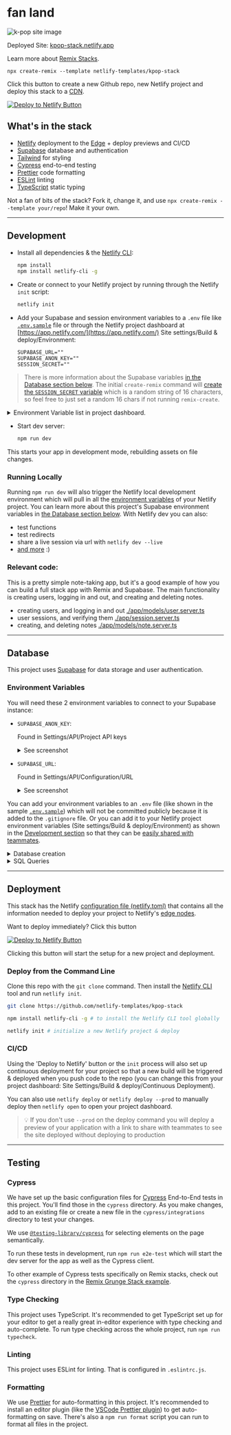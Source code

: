 # fan land

![k-pop site image](https://res.cloudinary.com/dzkoxrsdj/image/upload/v1648844684/CleanShot_2022-04-01_at_16.23.40_2x_oo3ppe.jpg)

Deployed Site: [kpop-stack.netlify.app](https://kpop-stack.netlify.app)

Learn more about [Remix Stacks](https://remix.run/stacks).

```
npx create-remix --template netlify-templates/kpop-stack
```

Click this button to create a new Github repo, new Netlify project and deploy this stack to a [CDN](https://jamstack.org/glossary/cdn/).

[![Deploy to Netlify Button](https://www.netlify.com/img/deploy/button.svg)](https://app.netlify.com/start/deploy?repository=https://github.com/netlify-templates/kpop-stack)

## What's in the stack

- [Netlify](https://netlify.com/) deployment to the [Edge](https://www.netlify.com/products/edge) + deploy previews and CI/CD
- [Supabase](https://supabase.com/) database and authentication
- [Tailwind](https://tailwindcss.com/) for styling
- [Cypress](https://cypress.io) end-to-end testing
- [Prettier](https://prettier.io) code formatting
- [ESLint](https://eslint.org) linting
- [TypeScript](https://typescriptlang.org) static typing

Not a fan of bits of the stack? Fork it, change it, and use `npx create-remix --template your/repo`! Make it your own.

---

## Development

- Install all dependencies & the [Netlify CLI](https://docs.netlify.com/cli/get-started/):

  ```sh
  npm install
  npm install netlify-cli -g
  ```

- Create or connect to your Netlify project by running through the Netlify `init` script:

  ```sh
  netlify init
  ```

- Add your Supabase and session environment variables to a `.env` file like [`.env.sample`](./.env.sample) file or through the Netlify project dashboard at [https://app.netlify.com/](https://app.netlify.com/) Site settings/Build & deploy/Environment:

  ```
  SUPABASE_URL=""
  SUPABASE_ANON_KEY=""
  SESSION_SECRET=""
  ```

> There is more information about the Supabase variables [in the Database section below](#database). The initial `create-remix` command will [create the `SESSION_SECRET` variable](https://github.com/netlify-templates/kpop-stack/blob/fd68e4de2f4034328481c9b26fa67e298ef20204/remix.init/index.js#L47) which is a random string of 16 characters, so feel free to just set a random 16 chars if not running `remix-create`.

  <details>
  <summary>Environment Variable list in project dashboard.</summary>

![screenshot of env vars in Netlify UI](https://res.cloudinary.com/dzkoxrsdj/image/upload/v1649265873/CleanShot_2022-04-06_at_13.23.38_2x_sh3hoy.jpg)

  </details>

- Start dev server:

  ```sh
  npm run dev
  ```

This starts your app in development mode, rebuilding assets on file changes.

### Running Locally

Running `npm run dev` will also trigger the Netlify local development environment which will pull in all the [environment variables](https://docs.netlify.com/configure-builds/environment-variables/#declare-variables) of your Netlify project. You can learn more about this project's Supabase environment variables in [the Database section below](#database). With Netlify dev you can also:

- test functions
- test redirects
- share a live session via url with `netlify dev --live`
- [and more](https://cli.netlify.com/netlify-dev/) :)

### Relevant code:

This is a pretty simple note-taking app, but it's a good example of how you can build a full stack app with Remix and Supabase. The main functionality is creating users, logging in and out, and creating and deleting notes.

- creating users, and logging in and out [./app/models/user.server.ts](./app/models/user.server.ts)
- user sessions, and verifying them [./app/session.server.ts](./app/session.server.ts)
- creating, and deleting notes [./app/models/note.server.ts](./app/models/note.server.ts)

---

## Database

This project uses [Supabase](https://supabase.com/) for data storage and user authentication.

### Environment Variables

You will need these 2 environment variables to connect to your Supabase instance:

- `SUPABASE_ANON_KEY`:

  Found in Settings/API/Project API keys
  <details><summary> See screenshot</summary>
    
    ![supabase anon key location](https://res.cloudinary.com/dzkoxrsdj/image/upload/v1649193447/Screen_Shot_2022-04-05_at_5.15.45_PM_ipdgcc.jpg)

  </details>

- `SUPABASE_URL`:

  Found in Settings/API/Configuration/URL
  <details><summary> See screenshot</summary>
    
    ![supabase url location](https://res.cloudinary.com/dzkoxrsdj/image/upload/v1649193610/Screen_Shot_2022-04-05_at_5.18.12_PM_sj7mj8.jpg)

  </details>

You can add your environment variables to an `.env` file (like shown in the sample [`.env.sample`](./.env.sample)) which will not be committed publicly because it is added to the `.gitignore` file. Or you can add it to your Netlify project environment variables (Site settings/Build & deploy/Environment) as shown in the [Development section](#development) so that they can be [easily shared with teammates](https://www.netlify.com/blog/2021/12/09/use-access-and-share-environment-variables-on-netlify).

<details>
<summary>Database creation</summary>

- You can sign up with Supabase with your GitHub credentials
- Create a new project on the 'Project' page

  ![CleanShot 2022-03-31 at 11 54 36](https://user-images.githubusercontent.com/8431042/161098029-b2651160-29c5-42fc-a149-a12cc4f2b339.png)

- Next you will need to name the database and makes sure to save the password you select, then you will want to choose a region closes to you

  ![CleanShot 2022-03-31 at 11 55 47](https://user-images.githubusercontent.com/8431042/161098251-8d73f0ab-c9e7-4a78-921e-1dcf65d9ad1c.png)

- It will take some time for the project to be fully scaffold so you will need to wait before the next steps.

</details>

<details>
<summary>SQL Queries</summary>

- In your Supabase project dashboard, you can find the SQL Editor here

  ![CleanShot 2022-03-31 at 11 57 16](https://user-images.githubusercontent.com/8431042/161098529-9f6fc807-a413-49af-bfc1-1c16a2c4ae2f.png)

- Select "New Query"

  ![CleanShot 2022-03-31 at 11 59 29](https://user-images.githubusercontent.com/8431042/161098865-7c790cbc-db76-45b3-aa75-270af70038ae.png)

- Here are the SQL queries used in the K-pop Stack

  ```sql
  -- Create public profile table that references our auth.user
  create table public.profiles (
    id uuid references auth.users not null,
    created_at timestamptz not null default current_timestamp,
    email varchar not null,

    primary key (id)
  );

  -- Create public notes table
  create table public.notes (
    id uuid not null default uuid_generate_v4(),
    title text,
    body text,
    created_at timestamp default current_timestamp,
    updated_at timestamp default current_timestamp,
    profile_id uuid references public.profiles not null,

    primary key (id)
  );

  -- inserts a row into public.users
  create or replace function public.handle_new_user()
  returns trigger
  language plpgsql
  security definer set search_path = public
  as $$
  begin
    insert into public.profiles (id, email)
    values (new.id, new.email);
    return new;
  end;
  $$;

  -- trigger the function every time a user is created
  drop trigger if exists on_auth_user_created on auth.user;
  create trigger on_auth_user_created
    after insert on auth.users
    for each row execute procedure public.handle_new_user();
  ```

- You can copy these over to the SQL Editor and click the 'Run' button

  ![CleanShot 2022-03-31 at 12 04 31](https://user-images.githubusercontent.com/8431042/161099881-79315a5f-af33-44fc-aee4-daf9a506f23f.png)

- Lastly, you will need to go to 'Authentication and Settings', and switch off "Enable email confirmations" for the project

  ![CleanShot 2022-03-31 at 12 07 47](https://user-images.githubusercontent.com/8431042/161100637-11b7a1f0-9e25-4f1b-8fec-46ebaf047063.png)

</details>

---

## Deployment

This stack has the Netlify [configuration file (netlify.toml)](./netlify.toml) that contains all the information needed to deploy your project to Netlify's [edge nodes](https://www.netlify.com/products/edge).

Want to deploy immediately? Click this button

[![Deploy to Netlify Button](https://www.netlify.com/img/deploy/button.svg)](https://app.netlify.com/start/deploy?repository=https://github.com/netlify-templates/nextjs-toolbox)

Clicking this button will start the setup for a new project and deployment.

### Deploy from the Command Line

Clone this repo with the `git clone` command. Then install the [Netlify CLI](https://docs.netlify.com/cli/get-started/) tool and run `netlify init`.

```sh
git clone https://github.com/netlify-templates/kpop-stack

npm install netlify-cli -g # to install the Netlify CLI tool globally

netlify init # initialize a new Netlify project & deploy
```

### CI/CD

Using the 'Deploy to Netlify' button or the `init` process will also set up continuous deployment for your project so that a new build will be triggered & deployed when you push code to the repo (you can change this from your project dashboard: Site Settings/Build & deploy/Continuous Deployment).

You can also use `netlify deploy` or `netlify deploy --prod` to manually deploy then `netlify open` to open your project dashboard.

> 💡 If you don't use `--prod` on the deploy command you will deploy a preview of your application with a link to share with teammates to see the site deployed without deploying to production

---

## Testing

### Cypress

We have set up the basic configuration files for [Cypress](https://go.cypress.io/) End-to-End tests in this project. You'll find those in the `cypress` directory. As you make changes, add to an existing file or create a new file in the `cypress/integrations` directory to test your changes.

We use [`@testing-library/cypress`](https://testing-library.com/cypress) for selecting elements on the page semantically.

To run these tests in development, run `npm run e2e-test` which will start the dev server for the app as well as the Cypress client.

To other example of Cypress tests specifically on Remix stacks, check out the `cypress` directory in the [Remix Grunge Stack example](https://github.com/remix-run/grunge-stack/tree/main/cypress).

### Type Checking

This project uses TypeScript. It's recommended to get TypeScript set up for your editor to get a really great in-editor experience with type checking and auto-complete. To run type checking across the whole project, run `npm run typecheck`.

### Linting

This project uses ESLint for linting. That is configured in `.eslintrc.js`.

### Formatting

We use [Prettier](https://prettier.io/) for auto-formatting in this project. It's recommended to install an editor plugin (like the [VSCode Prettier plugin](https://marketplace.visualstudio.com/items?itemName=esbenp.prettier-vscode)) to get auto-formatting on save. There's also a `npm run format` script you can run to format all files in the project.
